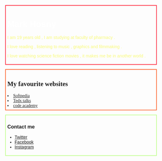 <html>
<head>
<title>My biography </title>
</head>
<body background="http://i.imgur.com/uMtxojG.jpg" >
<div style="border: 2px solid #fe2c40;
color: #ffffff;
margin: 5px;
padding : 5px;
font-family : Arial, light, sans-serif;">
<h1>Mark Hosny </h1>
<div style="color: #f8fa78;
">
<P> I am 19 years old , I am studying at faculty of pharmacy .<p>
I love reading , listening to music , graphics and filmmaking . <p>
I love watching science fiction movies , it makes me be in another world .
</p>
</div>
</div>
<p> </p>
<div style="border: 2px solid #fd6530;
margin: 5px;
padding : 5px;

color: #ffffff;
font-family:Tahoma;">
<h2> My favourite websites </h2>
<div style="color :#91bdff>
<ul class="sites-list">
<li><a href="www.softpedia.com" >Softpedia</a></li>
<li><a href="https://www.ted.com" >Tedx talks </a></li>
<li><a href="https://codeacademy.com" >code academy </a></li>

</ul>
</div>
</div>
<p> </p>
<div style="border: 2px solid #c2ff91;
margin: 5px;
padding : 5px;

color: #ffffff;
font-family: Arial, light, sans-serif;">
<h3> Contact me </h3>

<ul class="social-icons">
<li><a href="https://twitter.com/mair_mark" >Twitter</a></li>
<li><a href="https://www.facebook.com/markhosny" >Facebook</a></li>
<li><a href="https://instagram.com/mair_mark/">Instagram</a></li>

</ul>
</div>
</body>
</html>
